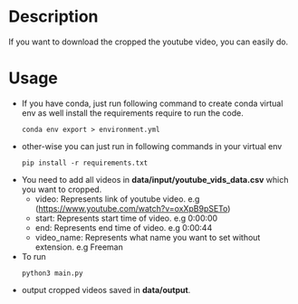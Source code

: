# Description
If you want to download the cropped the youtube video, you can easily do.

# Usage
- If you have conda, just run following command to create conda virtual env as well install the requirements require to run the code.
    ```
    conda env export > environment.yml
    ```
- other-wise you can just run in following commands in your virtual env
    ```
    pip install -r requirements.txt
    ```
- You need to add all videos in **data/input/youtube_vids_data.csv** which you want to cropped.
    - video: Represents link of youtube video. e.g (https://www.youtube.com/watch?v=oxXpB9pSETo)
    - start: Represents start time of video.  e.g 0:00:00
    - end: Represents end time of video. e.g 0:00:44
    - video_name: Represents what name you want to set without extension. e.g Freeman
- To run 
    ```
    python3 main.py
    ```
- output cropped videos saved in **data/output**.
